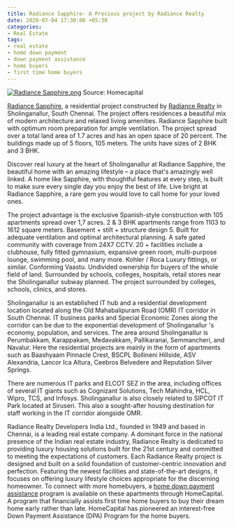 ```yaml
---
title: Radiance Sapphire- A Precious project by Radiance Realty
date: 2020-07-04 17:30:00 +05:30
categories:
- Real Estate
tags:
- real estate
- home down payment
- down payment assistance
- home buyers
- first time home buyers
---
```


[![Radiance Sapphire.png](/uploads/Radiance%20Sapphire.png)](https://homecapital.in/project/211/radiance-sapphire)
Source: Homecapital

[Radiance Sapphire](https://homecapital.in/project/211/radiance-sapphire), a residential project constructed by [Radiance Realty](https://homecapital.in/offering/developer/radiance-realty) in Sholinganallur, South Chennai. The project offers residences a beautiful mix of modern architecture and relaxed living amenities. Radiance Sapphire built with optimum room preparation for ample ventilation. The project spread over a total land area of 1.7 acres and has an open space of 20 percent. The buildings made up of 5 floors, 105 meters. The units have sizes of 2 BHK and 3 BHK.

Discover real luxury at the heart of Sholinganallur at Radiance Sapphire, the beautiful home with an amazing lifestyle – a place that's amazingly well linked. A home like Sapphire, with thoughtful features at every step, is built to make sure every single day you enjoy the best of life. Live bright at Radiance Sapphire, a rare gem you would love to call home for your loved ones.

The project advantage is the exclusive Spanish-style construction with 105 apartments spread over 1,7 acres. 2 & 3 BHK apartments range from 1103 to 1612 square meters. Basement + stilt + structure design 5. Built for adequate ventilation and optimal architectural planning. A safe gated community with coverage from 24X7 CCTV. 20 + facilities include a clubhouse, fully fitted gymnasium, expansive green room, multi-purpose lounge, swimming pool, and many more. Kohler / Roca Luxury fittings, or similar. Conforming Vaastu. Undivided ownership for buyers of the whole field of land. Surrounded by schools, colleges, hospitals, retail stores near the Sholinganallur subway planned. The project surrounded by colleges, schools, clinics, and stores.

Sholinganallur is an established IT hub and a residential development location located along the Old Mahabalipuram Road (OMR) IT corridor in South Chennai. IT business parks and Special Economic Zones along the corridor can be due to the exponential development of Sholinganallur 's economy, population, and services. The area around Sholinganallur is Perumbakkam, Karappakam, Medavakkam, Pallikaranai, Semmancheri, and Navalur. Here the residential projects are mainly in the form of apartments such as Baashyaam Pinnacle Crest, BSCPL Bollineni Hillside, ASV Alexandria, Lancor Ica Altura, Ceebros Belvedere and Reputation Silver Springs.

There are numerous IT parks and ELCOT SEZ in the area, including offices of several IT giants such as Cognizant Solutions, Tech Mahindra, HCL, Wipro, TCS, and Infosys. Sholinganallur is also closely related to SIPCOT IT Park located at Siruseri. This also a sought-after housing destination for staff working in the IT corridor alongside OMR.

Radiance Realty Developers India Ltd., founded in 1949 and based in Chennai, is a leading real estate company. A dominant force in the national presence of the Indian real estate industry, Radiance Realty is dedicated to providing luxury housing solutions built for the 21st century and committed to meeting the expectations of customers. Each Radiance Realty project is designed and built on a solid foundation of customer-centric innovation and perfection. Featuring the newest facilities and state-of-the-art designs, it focuses on offering luxury lifestyle choices appropriate for the discerning homeowner. To connect with more homebuyers, a [home down payment assistance](https://homecapital.in/) program is available on these apartments through HomeCapital. A program that financially assists first time home buyers to buy their dream home early rather than late. HomeCapital has pioneered an interest-free Down Payment Assistance (DPA) Program for the home buyers.

